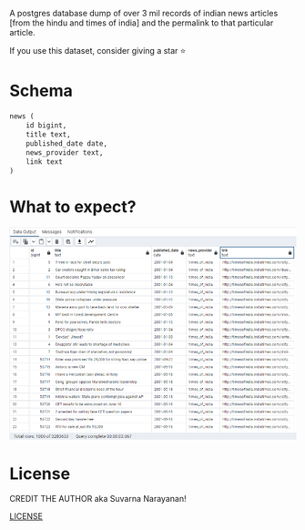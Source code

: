 

A postgres database dump of over 3 mil records of indian news articles [from the hindu and times of india] and the permalink to that particular article.

If you use this dataset, consider giving a star ⭐

# Schema

```
news (
    id bigint,
    title text,
    published_date date,
    news_provider text,
    link text
)
```

# What to expect?

![a screenshot of db with values](whats_in_it.png)

# License

CREDIT THE AUTHOR aka Suvarna Narayanan!

[LICENSE](LICENSE)